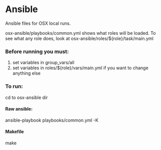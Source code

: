 # Ansible
Ansible files for OSX local runs.

osx-ansible/playbooks/common.yml shows what roles will be loaded. To see what any role does, look at osx-ansible/roles/${role}/task/main.yml

### Before running you must:
1.  set variables in group_vars/all
2.  set variables in roles/${role}/vars/main.yml if you want to change anything else

### To run: 

cd to osx-ansible dir

#### Raw ansible:
ansible-playbook playbooks/common.yml -K

#### Makefile
make
